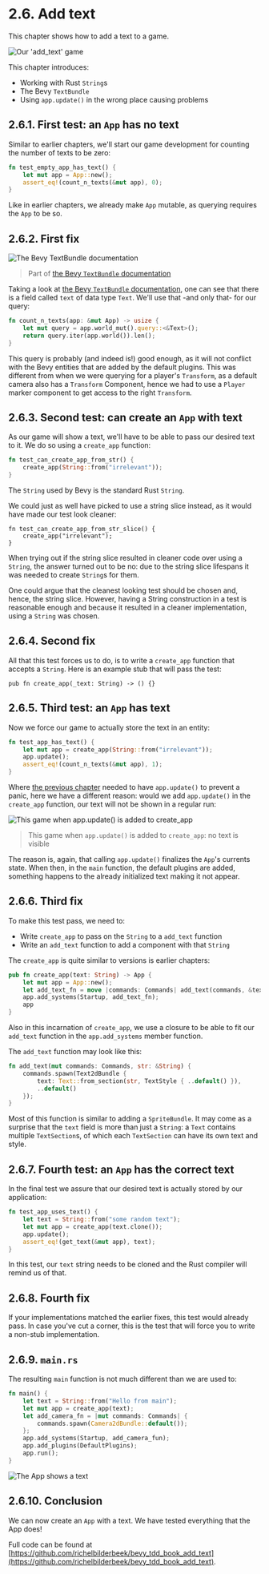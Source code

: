 # 2.6. Add text

This chapter shows how to add a text to a game.

![Our 'add_text' game](add_text.png)

This chapter introduces:

- Working with Rust `String`s
- The Bevy `TextBundle`
- Using `app.update()` in the wrong place causing problems

## 2.6.1. First test: an `App` has no text

Similar to earlier chapters,
we'll start our game development for counting the number
of texts to be zero:

```rust
fn test_empty_app_has_text() {
    let mut app = App::new();
    assert_eq!(count_n_texts(&mut app), 0);
}
```

Like in earlier chapters, we already make `App` mutable, 
as querying requires the `App` to be so.

## 2.6.2. First fix

![The Bevy TextBundle documentation](textbundle_documentation.png)

> Part of [the Bevy `TextBundle` documentation](https://docs.rs/bevy/latest/bevy/prelude/struct.TextBundle.html)

Taking a look at
[the Bevy `TextBundle` documentation](https://docs.rs/bevy/latest/bevy/prelude/struct.TextBundle.html),
one can see that there is a field called `text` of data type `Text`.
We'll use that -and only that- for our query:

```rust
fn count_n_texts(app: &mut App) -> usize {
    let mut query = app.world_mut().query::<&Text>();
    return query.iter(app.world()).len();
}
```

This query is probably (and indeed is!) good enough,
as it will not conflict with the Bevy entities that are added
by the default plugins. This was different from when we were querying
for a player's `Transform`, as a default camera also has a `Transform`
Component, hence we had to use a `Player` marker component to get access
to the right `Transform`.

## 2.6.3. Second test: can create an `App` with text

As our game will show a text, we'll have to be able to pass our
desired text to it. We do so using a `create_app` function:

```rust
fn test_can_create_app_from_str() {
    create_app(String::from("irrelevant"));
}
```

The `String` used by Bevy is the standard Rust `String`.

We could just as well have picked to use a string slice instead,
as it would have made our test look cleaner:


```text
fn test_can_create_app_from_str_slice() {
    create_app("irrelevant");
}
```

When trying out if the string slice resulted in cleaner
code over using a `String`, the answer turned out to be no:
due to the string slice lifespans it was needed to create `String`s
for them. 

One could argue that the cleanest looking test should be chosen
and, hence, the string slice. However, having a String construction
in a test is reasonable enough and because it resulted in a cleaner
implementation, using a `String` was chosen.

## 2.6.4. Second fix

All that this test forces us to do, is to write a `create_app`
function that accepts a `String`. Here is an example stub
that will pass the test:

```text
pub fn create_app(_text: String) -> () {}
```

## 2.6.5. Third test: an `App` has text

Now we force our game to actually store the text in an entity:

```rust
fn test_app_has_text() {
    let mut app = create_app(String::from("irrelevant"));
    app.update();
    assert_eq!(count_n_texts(&mut app), 1);
}
```

Where [the previous chapter](add_player_sprite_with_texture.md)
needed to have `app.update()` to prevent a panic,
here we have a different reason:
would we add `app.update()` in the `create_app` function,
our text will not be shown in a regular run:

![This game when `app.update()` is added to `create_app`](add_text_no_text_shown.png)

> This game when `app.update()` is added to `create_app`: no text is visible

The reason is, again, that calling `app.update()` finalizes the `App`'s
currents state. When then, in the `main` function, the default plugins
are added, something happens to the already initialized text
making it not appear.

## 2.6.6. Third fix

To make this test pass, we need to:

- Write `create_app` to pass on the `String` to a `add_text` function
- Write an `add_text` function to add a component with that `String`

The `create_app` is quite similar to versions is earlier chapters:

```rust
pub fn create_app(text: String) -> App {
    let mut app = App::new();
    let add_text_fn = move |commands: Commands| add_text(commands, &text);
    app.add_systems(Startup, add_text_fn);
    app
}
```

Also in this incarnation of `create_app`, we use a closure to be able
to fit our `add_text` function in the `app.add_systems` member function.

The `add_text` function may look like this:

```rust
fn add_text(mut commands: Commands, str: &String) {
    commands.spawn(Text2dBundle {
        text: Text::from_section(str, TextStyle { ..default() }),
        ..default()
    });
}
```

Most of this function is similar to adding a `SpriteBundle`.
It may come as a surprise that the `text` field is more than just
a `String`: a `Text` contains multiple `TextSection`s,
of which each `TextSection` can have its own text and style.

## 2.6.7. Fourth test: an `App` has the correct text

In the final test we assure that our desired text is actually stored
by our application:

```rust
fn test_app_uses_text() {
    let text = String::from("some random text");
    let mut app = create_app(text.clone());
    app.update();
    assert_eq!(get_text(&mut app), text);
}
```

In this test, our `text` string needs to be cloned
and the Rust compiler will remind us of that.

## 2.6.8. Fourth fix

If your implementations matched the earlier fixes, this test would already
pass. In case you've cut a corner, this is the test that will force you to
write a non-stub implementation.

## 2.6.9. `main.rs`

The resulting `main` function is not much different than we are used to:

```rust
fn main() {
    let text = String::from("Hello from main");
    let mut app = create_app(text);
    let add_camera_fn = |mut commands: Commands| {
        commands.spawn(Camera2dBundle::default());
    };
    app.add_systems(Startup, add_camera_fun);
    app.add_plugins(DefaultPlugins);
    app.run();
}
```

![The App shows a text](add_text.png)

## 2.6.10. Conclusion

We can now create an `App` with a text.
We have tested everything that the App does!

Full code can be found at [https://github.com/richelbilderbeek/bevy_tdd_book_add_text](https://github.com/richelbilderbeek/bevy_tdd_book_add_text).
